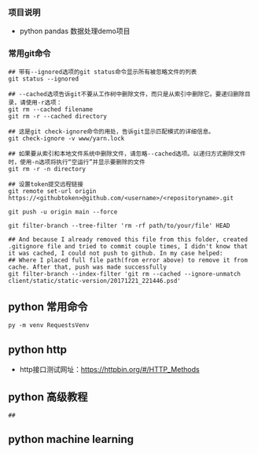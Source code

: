 ### 项目说明
- python pandas 数据处理demo项目

### 常用git命令
```shell
## 带有--ignored选项的git status命令显示所有被忽略文件的列表
git status --ignored

## --cached选项告诉git不要从工作树中删除文件，而只是从索引中删除它。要递归删除目录，请使用-r选项：
git rm --cached filename
git rm -r --cached directory

## 这是git check-ignore命令的用处，告诉git显示匹配模式的详细信息。
git check-ignore -v www/yarn.lock

## 如果要从索引和本地文件系统中删除文件，请忽略--cached选项。以递归方式删除文件时，使用-n选项将执行“空运行”并显示要删除的文件
git rm -r -n directory

## 设置token提交远程链接
git remote set-url origin https://<githubtoken>@github.com/<username>/<repositoryname>.git

git push -u origin main --force

git filter-branch --tree-filter 'rm -rf path/to/your/file' HEAD

## And because I already removed this file from this folder, created .gitignore file and tried to commit couple times, I didn't know that it was cached, I could not push to github. In my case helped:
## Where I placed full file path(from error above) to remove it from cache. After that, push was made successfully
git filter-branch --index-filter 'git rm --cached --ignore-unmatch client/static/static-version/20171221_221446.psd'
```

## python 常用命令
```shell
py -m venv RequestsVenv

```

## python http
- http接口测试网址：https://httpbin.org/#/HTTP_Methods

## python 高级教程
```shell
## 

```

## python machine learning
```shell

```
